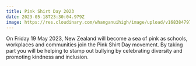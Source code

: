 ```yaml
---
title: Pink Shirt Day 2023
date: 2023-05-18T23:30:04.979Z
image: https://res.cloudinary.com/whanganuihigh/image/upload/v1683847974/Pink_Shirt_day_2023.jpg
---
```

On Friday 19 May 2023, New Zealand will become a sea of pink as schools, workplaces and communities join the Pink Shirt Day movement. By taking part you will be helping to stamp out bullying by celebrating diversity and promoting kindness and inclusion.